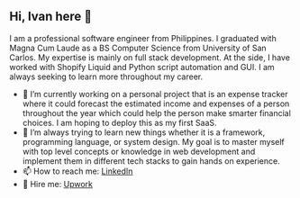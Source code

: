 ## Hi, Ivan here 👋

I am a professional software engineer from Philippines. I graduated with Magna Cum Laude as a BS Computer Science from University of San Carlos. My expertise is mainly on full stack development. At the side, I have worked with Shopify Liquid and Python script automation and GUI. I am always seeking to learn more throughout my career.

- 🔭 I’m currently working on a personal project that is an expense tracker where it could forecast the estimated income and expenses of a person throughout the year which could help the person make smarter financial choices. I am hoping to deploy this as my first SaaS.
- 🌱 I’m always trying to learn new things whether it is a framework, programming language, or system design. My goal is to master myself with top level concepts or knowledge in web development and implement them in different tech stacks to gain hands on experience.
- 📫 How to reach me: [LinkedIn](https://www.linkedin.com/in/iwoogue)
- 💼 Hire me: [Upwork](https://www.upwork.com/freelancers/~01adbf185ce6b384d2?s=1110580755107926016)

<!--
**ivanwoogue/ivanwoogue** is a ✨ _special_ ✨ repository because its `README.md` (this file) appears on your GitHub profile.

Here are some ideas to get you started:

- 🔭 I’m currently working on ...
- 🌱 I’m currently learning ...
- 👯 I’m looking to collaborate on ...
- 🤔 I’m looking for help with ...
- 💬 Ask me about ...
- 📫 How to reach me: ...
- 😄 Pronouns: ...
- ⚡ Fun fact: ...
-->
